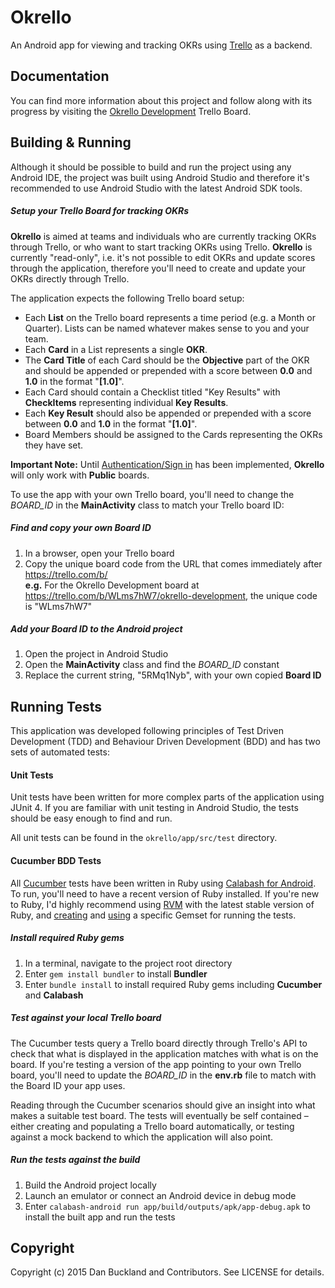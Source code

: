 # Okrello

An Android app for viewing and tracking OKRs using [Trello](https://trello.com/) as a backend.


## Documentation

You can find more information about this project and follow along with its progress by visiting the [Okrello Development](https://trello.com/b/WLms7hW7/okrello-development) Trello Board.


## Building & Running

Although it should be possible to build and run the project using any Android IDE, the project was built using Android Studio and therefore it's recommended to use Android Studio with the latest Android SDK tools.

##### Setup your Trello Board for tracking OKRs

**Okrello** is aimed at teams and individuals who are currently tracking OKRs through Trello, or who want to start tracking OKRs using Trello. **Okrello** is currently "read-only", i.e. it's not possible to edit OKRs and update scores through the application, therefore you'll need to create and update your OKRs directly through Trello.

The application expects the following Trello board setup:

* Each **List** on the Trello board represents a time period (e.g. a Month or Quarter). Lists can be named whatever makes sense to you and your team.
* Each **Card** in a List represents a single **OKR**.
* The **Card Title** of each Card should be the **Objective** part of the OKR and should be appended or prepended with a score between **0.0** and **1.0** in the format "**[1.0]**".
* Each Card should contain a Checklist titled "Key Results" with **CheckItems** representing individual **Key Results**.
* Each **Key Result** should also be appended or prepended with a score between **0.0** and **1.0** in the format "**[1.0]**".
* Board Members should be assigned to the Cards representing the OKRs they have set.

**Important Note:** Until [Authentication/Sign in](https://trello.com/c/KsMEb6qA) has been implemented, **Okrello** will only work with **Public** boards.

To use the app with your own Trello board, you'll need to change the *BOARD_ID* in the **MainActivity** class to match your Trello board ID:

##### Find and copy your own Board ID

1. In a browser, open your Trello board
2. Copy the unique board code from the URL that comes immediately after https://trello.com/b/  
**e.g.** For the Okrello Development board at https://trello.com/b/WLms7hW7/okrello-development, the unique code is "WLms7hW7"

##### Add your Board ID to the Android project

1. Open the project in Android Studio
2. Open the **MainActivity** class and find the *BOARD_ID* constant
3. Replace the current string, "5RMq1Nyb", with your own copied **Board ID**

## Running Tests

This application was developed following principles of Test Driven Development (TDD) and Behaviour Driven Development (BDD) and has two sets of automated tests:

#### Unit Tests

Unit tests have been written for more complex parts of the application using JUnit 4. If you are familiar with unit testing in Android Studio, the tests should be easy enough to find and run.

All unit tests can be found in the `okrello/app/src/test` directory.

#### Cucumber BDD Tests

All [Cucumber](https://github.com/cucumber/cucumber/) tests have been written in Ruby using [Calabash for Android](https://github.com/calabash/calabash-android). To run, you'll need to have a recent version of Ruby installed. If you're new to Ruby, I'd highly recommend using [RVM](https://rvm.io/) with the latest stable version of Ruby, and [creating](https://rvm.io/gemsets/creating) and [using](https://rvm.io/gemsets/using) a specific Gemset for running the tests.

##### Install required Ruby gems

1. In a terminal, navigate to the project root directory
2. Enter `gem install bundler` to install **Bundler**
3. Enter `bundle install` to install required Ruby gems including **Cucumber** and **Calabash**

##### Test against your local Trello board

The Cucumber tests query a Trello board directly through Trello's API to check that what is displayed in the application matches with what is on the board. If you're testing a version of the app pointing to your own Trello board, you'll need to update the *BOARD_ID* in the **env.rb** file to match with the Board ID your app uses.

Reading through the Cucumber scenarios should give an insight into what makes a suitable test board. The tests will eventually be self contained – either creating and populating a Trello board automatically, or testing against a mock backend to which the application will also point.

##### Run the tests against the build

1. Build the Android project locally
2. Launch an emulator or connect an Android device in debug mode
3. Enter `calabash-android run app/build/outputs/apk/app-debug.apk` to install the built app and run the tests


## Copyright

Copyright (c) 2015 Dan Buckland and Contributors. See LICENSE for details.
